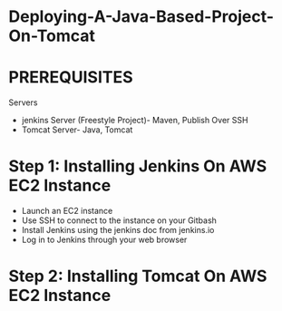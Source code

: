 # Deploying-A-Java-Based-Project-On-Tomcat

# PREREQUISITES

Servers
- jenkins Server (Freestyle Project)- Maven, Publish Over SSH
- Tomcat Server- Java, Tomcat

# Step 1: Installing Jenkins On AWS EC2 Instance

- Launch an EC2 instance
- Use SSH to connect to the instance on your Gitbash
- Install Jenkins using the jenkins doc from jenkins.io
- Log in to Jenkins through your web browser

# Step 2: Installing Tomcat On AWS EC2 Instance
